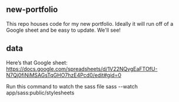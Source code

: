 ## new-portfolio

This repo houses code for my new portfolio. Ideally it will run off of a Google sheet and be easy to update. We'll see!


## data

Here’s that Google sheet: https://docs.google.com/spreadsheets/d/1V22NQvgEaFTOfU-N7Qj0fiNiMSAGsTqGHO7hzE4Pcd0/edit#gid=0


Run this command to watch the sass file 
sass --watch app/sass:public/stylesheets